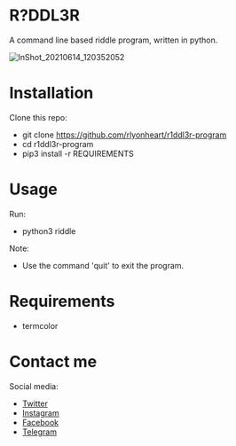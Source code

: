 # R?DDL3R
A command line based riddle program, written in python. 

![InShot_20210614_120352052](https://user-images.githubusercontent.com/74001397/121877153-9d752800-cd0a-11eb-8bd2-9b8fb6dc85ec.jpg)

# Installation
Clone this repo:
* git clone https://github.com/rlyonheart/r1ddl3r-program
* cd r1ddl3r-program
* pip3 install -r REQUIREMENTS

# Usage
Run:
* python3 riddle

Note:
* Use the command 'quit' to exit the program. 


# Requirements 
* termcolor

# Contact me
Social media:
* [Twitter](https://twitter.com/rly0nheart/)
* [Instagram](https://instagram.com/rlyonheart/)
* [Facebook](https://fb.me/rly0nheart/)
* [Telegram](https://t.me/rlyonheart/) 






